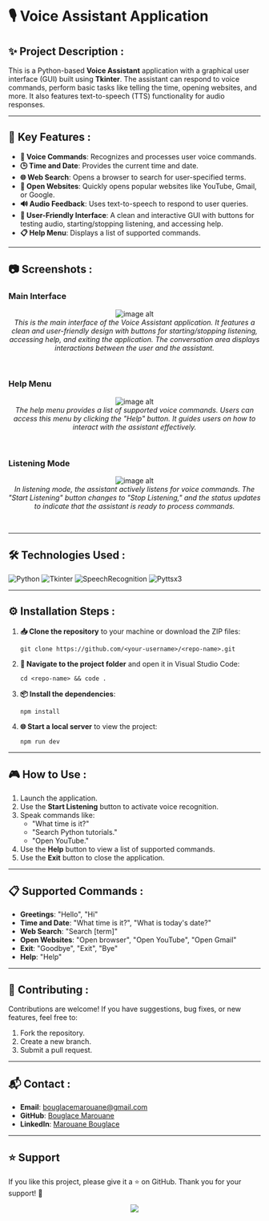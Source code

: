 # 🎙️ Voice Assistant Application








## **✨ Project Description :**
This is a Python-based **Voice Assistant** application with a graphical user interface (GUI) built using **Tkinter**. The assistant can respond to voice commands, perform basic tasks like telling the time, opening websites, and more. It also features text-to-speech (TTS) functionality for audio responses.

---

## **🔧 Key Features :**

- **🎤 Voice Commands**: Recognizes and processes user voice commands.
- **🕒 Time and Date**: Provides the current time and date.
- **🌐 Web Search**: Opens a browser to search for user-specified terms.
- **📂 Open Websites**: Quickly opens popular websites like YouTube, Gmail, or Google.
- **🔊 Audio Feedback**: Uses text-to-speech to respond to user queries.
- **🎨 User-Friendly Interface**: A clean and interactive GUI with buttons for testing audio, starting/stopping listening, and accessing help.
- **📋 Help Menu**: Displays a list of supported commands.

---

## **📷 Screenshots :**

### Main Interface
<p align="center">
  <img src="https://github.com/BouglaceMarouane/Voice-assistance/blob/1d08c2bea5e09495334cd5e938e02d4ed5d73f4c/images/Screenshot%202025-04-17%20212121.png" alt="image alt"/>
  <br>
    <em>This is the main interface of the Voice Assistant application. It features a clean and user-friendly design with buttons for starting/stopping listening, accessing help, and exiting the application. The conversation area displays interactions between the user and the assistant.</em>
</p><br>

### Help Menu
<p align="center">
  <img src="https://github.com/BouglaceMarouane/Voice-assistance/blob/1d08c2bea5e09495334cd5e938e02d4ed5d73f4c/images/help.png" alt="image alt"/>
  <br>
  <em>The help menu provides a list of supported voice commands. Users can access this menu by clicking the "Help" button. It guides users on how to interact with the assistant effectively.</em>
</p><br>

### Listening Mode
<p align="center">
  <img src="https://github.com/BouglaceMarouane/Voice-assistance/blob/1d08c2bea5e09495334cd5e938e02d4ed5d73f4c/images/listening.png" alt="image alt"/>
  <br>
  <em>In listening mode, the assistant actively listens for voice commands. The "Start Listening" button changes to "Stop Listening," and the status updates to indicate that the assistant is ready to process commands.</em>
</p><br>

---

## **🛠️ Technologies Used :**

![Python](https://img.shields.io/badge/Python-3.9-blue?logo=python&logoColor=white) ![Tkinter](https://img.shields.io/badge/Tkinter-GUI-orange) ![SpeechRecognition](https://img.shields.io/badge/SpeechRecognition-3.8.1-green) ![Pyttsx3](https://img.shields.io/badge/Pyttsx3-TTS-yellow)

---

## **⚙️ Installation Steps :**

1. **📥 Clone the repository** to your machine or download the ZIP files:
   ```
   git clone https://github.com/<your-username>/<repo-name>.git
   ```
2. **📂 Navigate to the project folder** and open it in Visual Studio Code:
   ```
   cd <repo-name> && code .
   ```

3. **📦 Install the dependencies**:
   ```
   npm install
   ```

4. **🌐 Start a local server** to view the project:
   ```
   npm run dev
   ```
---

## **🎮 How to Use :**

1. Launch the application.
2. Use the **Start Listening** button to activate voice recognition.
3. Speak commands like:
   - "What time is it?"
   - "Search Python tutorials."
   - "Open YouTube."
4. Use the **Help** button to view a list of supported commands.
5. Use the **Exit** button to close the application.

---

## **📋 Supported Commands :**

- **Greetings**: "Hello", "Hi"
- **Time and Date**: "What time is it?", "What is today's date?"
- **Web Search**: "Search [term]"
- **Open Websites**: "Open browser", "Open YouTube", "Open Gmail"
- **Exit**: "Goodbye", "Exit", "Bye"
- **Help**: "Help"

---

## **🤝 Contributing :**

Contributions are welcome! If you have suggestions, bug fixes, or new features, feel free to:
1. Fork the repository.
2. Create a new branch.
3. Submit a pull request.

---

## **📬 Contact :**

- **Email**: bouglacemarouane@gmail.com
- **GitHub**: [Bouglace Marouane](https://github.com/BouglaceMarouane)
- **LinkedIn**: [Marouane Bouglace](https://www.linkedin.com/in/marouane-bouglace-68b17333b/)

---

## **⭐ Support**

If you like this project, please give it a ⭐ on GitHub. Thank you for your support! 🚀

<p align="center">
  <img src="https://capsule-render.vercel.app/api?type=waving&color=gradient&height=60&section=footer"/>
</p>
